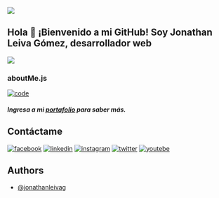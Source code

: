 ![](http://github-profile-summary-cards.vercel.app/api/cards/profile-details?username=jonathanleivag&theme=dracula)

## Hola 👋 ¡Bienvenido a mi GitHub! Soy Jonathan Leiva Gómez, desarrollador web

![](https://www.jonathanleivag.cl/images/profile1.PNG)

### aboutMe.js
[![code](https://www.jonathanleivag.cl/code.png "code")](https://www.jonathanleivag.cl/code.png "code")
##### Ingresa a mi [portafolio](https://www.jonathanleivag.cl/) para saber más.



## Contáctame


[![facebook](https://img.shields.io/badge/facebook-%233b5998)](https://www.facebook.com/Jonathanleivag)
[![linkedin](https://img.shields.io/badge/linkedin-%230077B5)](https://www.linkedin.com/in/jonathanleivag)
[![instagram](https://img.shields.io/badge/instagram-%23e1306c)](https://www.instagram.com/jonathanleivag)
[![twitter](https://img.shields.io/badge/twitter-%231da1f2)](https://twitter.com/jonathanleivag)
[![youtebe](https://img.shields.io/badge/youtebe-%23ff0000)](https://www.youtube.com/channel/UCnY9VF84hPwL2AerTB_zaYQ)


## Authors

- [@jonathanleivag](https://www.github.com/jonathanleivag)


